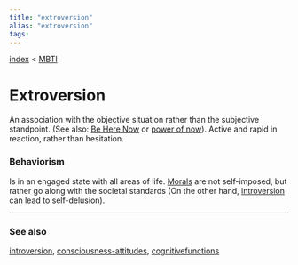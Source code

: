 ```yaml
---
title: "extroversion"
alias: "extroversion"
tags: 
---
```


[index](_index.md) < [MBTI](MBTI.md)

# Extroversion

An association with the objective situation rather than the subjective standpoint. (See also: [Be Here Now](books/Be-Here-Now.md) or [power of now](books/power-of-now.md)). Active and rapid in reaction, rather than hesitation. 

### Behaviorism
Is in an engaged state with all areas of life. [Morals](Morals.md) are not self-imposed, but rather go along with the societal standards (On the other hand, [introversion](introversion.md) can lead to self-delusion). 

-------------
### See also
[introversion](introversion.md), [consciousness-attitudes](consciousness-attitudes.md), [cognitivefunctions](cognitive-functions.md)

